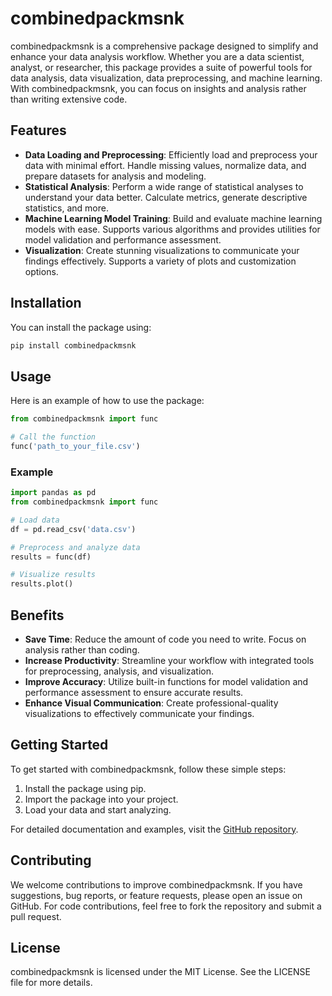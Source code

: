 
# combinedpackmsnk

combinedpackmsnk is a comprehensive package designed to simplify and enhance your data analysis workflow. Whether you are a data scientist, analyst, or researcher, this package provides a suite of powerful tools for data analysis, data visualization, data preprocessing, and machine learning. With combinedpackmsnk, you can focus on insights and analysis rather than writing extensive code.

## Features

- **Data Loading and Preprocessing**: Efficiently load and preprocess your data with minimal effort. Handle missing values, normalize data, and prepare datasets for analysis and modeling.
- **Statistical Analysis**: Perform a wide range of statistical analyses to understand your data better. Calculate metrics, generate descriptive statistics, and more.
- **Machine Learning Model Training**: Build and evaluate machine learning models with ease. Supports various algorithms and provides utilities for model validation and performance assessment.
- **Visualization**: Create stunning visualizations to communicate your findings effectively. Supports a variety of plots and customization options.

## Installation

You can install the package using:

```sh
pip install combinedpackmsnk
```

## Usage

Here is an example of how to use the package:

```python
from combinedpackmsnk import func

# Call the function
func('path_to_your_file.csv')
```

### Example

```python
import pandas as pd
from combinedpackmsnk import func

# Load data
df = pd.read_csv('data.csv')

# Preprocess and analyze data
results = func(df)

# Visualize results
results.plot()
```

## Benefits

- **Save Time**: Reduce the amount of code you need to write. Focus on analysis rather than coding.
- **Increase Productivity**: Streamline your workflow with integrated tools for preprocessing, analysis, and visualization.
- **Improve Accuracy**: Utilize built-in functions for model validation and performance assessment to ensure accurate results.
- **Enhance Visual Communication**: Create professional-quality visualizations to effectively communicate your findings.

## Getting Started

To get started with combinedpackmsnk, follow these simple steps:

1. Install the package using pip.
2. Import the package into your project.
3. Load your data and start analyzing.

For detailed documentation and examples, visit the [GitHub repository](https://github.com/yourusername/your-repo-name).

## Contributing

We welcome contributions to improve combinedpackmsnk. If you have suggestions, bug reports, or feature requests, please open an issue on GitHub. For code contributions, feel free to fork the repository and submit a pull request.

## License

combinedpackmsnk is licensed under the MIT License. See the LICENSE file for more details.
